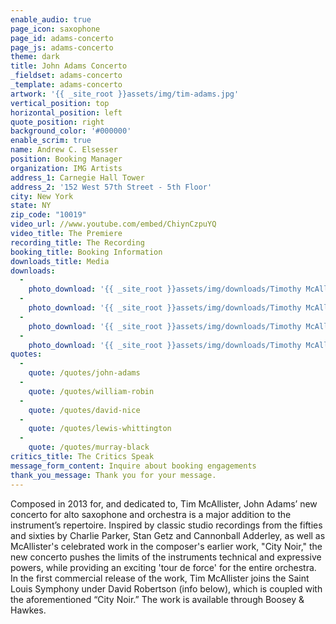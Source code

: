 ```yaml
---
enable_audio: true
page_icon: saxophone
page_id: adams-concerto
page_js: adams-concerto
theme: dark
title: John Adams Concerto
_fieldset: adams-concerto
_template: adams-concerto
artwork: '{{ _site_root }}assets/img/tim-adams.jpg'
vertical_position: top
horizontal_position: left
quote_position: right
background_color: '#000000'
enable_scrim: true
name: Andrew C. Elsesser
position: Booking Manager
organization: IMG Artists
address_1: Carnegie Hall Tower
address_2: '152 West 57th Street - 5th Floor'
city: New York
state: NY
zip_code: "10019"
video_url: //www.youtube.com/embed/ChiynCzpuYQ
video_title: The Premiere
recording_title: The Recording
booking_title: Booking Information
downloads_title: Media
downloads:
  -
    photo_download: '{{ _site_root }}assets/img/downloads/Timothy McAllister - 1.jpg'
  -
    photo_download: '{{ _site_root }}assets/img/downloads/Timothy McAllister - 2.jpg'
  -
    photo_download: '{{ _site_root }}assets/img/downloads/Timothy McAllister - 3.jpg'
  -
    photo_download: '{{ _site_root }}assets/img/downloads/Timothy McAllister - 4.jpg'
quotes:
  -
    quote: /quotes/john-adams
  -
    quote: /quotes/william-robin
  -
    quote: /quotes/david-nice
  -
    quote: /quotes/lewis-whittington
  -
    quote: /quotes/murray-black
critics_title: The Critics Speak
message_form_content: Inquire about booking engagements
thank_you_message: Thank you for your message.
---
```

Composed in 2013 for, and dedicated to, Tim McAllister, John Adams’ new concerto for alto saxophone and orchestra is a major addition to the instrument’s repertoire. Inspired by classic studio recordings from the fifties and sixties by Charlie Parker, Stan Getz and Cannonball Adderley, as well as McAllister's celebrated work in the composer's earlier work, "City Noir," the new concerto pushes the limits of the instruments technical and expressive powers, while providing an exciting 'tour de force' for the entire orchestra. In the first commercial release of the work, Tim McAllister joins the Saint Louis Symphony under David Robertson (info below), which is coupled with the aforementioned “City Noir.” The work is available through Boosey & Hawkes.